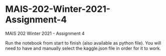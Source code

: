 # MAIS-202-Winter-2021-Assignment-4
MAIS 202 Winter 2021 - Assignment 4

Run the notebook from start to finish (also available as python file). You will need to have and manually select the kaggle.json file in order for it to work.  
